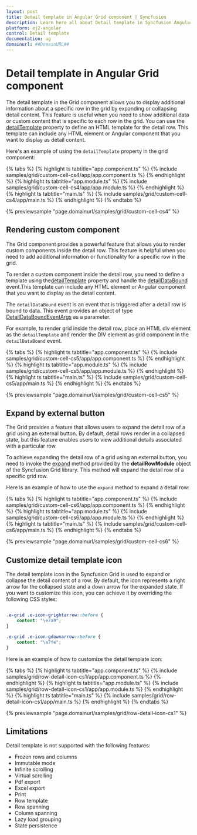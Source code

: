 ```yaml
---
layout: post
title: Detail template in Angular Grid component | Syncfusion
description: Learn here all about Detail template in Syncfusion Angular Grid component of Syncfusion Essential JS 2 and more.
platform: ej2-angular
control: Detail template 
documentation: ug
domainurl: ##DomainURL##
---
```


# Detail template in Angular Grid component

The detail template in the Grid component allows you to display additional information about a specific row in the grid by expanding or collapsing detail content. This feature is useful when you need to show additional data or custom content that is specific to each row in the grid. You can use the [detailTemplate](https://ej2.syncfusion.com/angular/documentation/api/grid/#detailtemplate) property to define an HTML template for the detail row. This template can include any HTML element or Angular component that you want to display as detail content.

Here's an example of using the `detailTemplate` property in the grid component:

{% tabs %}
{% highlight ts tabtitle="app.component.ts" %}
{% include samples/grid/custom-cell-cs4/app/app.component.ts %}
{% endhighlight %}
{% highlight ts tabtitle="app.module.ts" %}
{% include samples/grid/custom-cell-cs4/app/app.module.ts %}
{% endhighlight %}
{% highlight ts tabtitle="main.ts" %}
{% include samples/grid/custom-cell-cs4/app/main.ts %}
{% endhighlight %}
{% endtabs %}
  
{% previewsample "page.domainurl/samples/grid/custom-cell-cs4" %}

## Rendering custom component

The Grid component provides a powerful feature that allows you to render custom components inside the detail row. This feature is helpful when you need to add additional information or functionality for a specific row in the grid.

To render a custom component inside the detail row, you need to define a template using the[detailTemplate](https://ej2.syncfusion.com/angular/documentation/api/grid/#detailtemplate)  property and handle the [detailDataBound](https://ej2.syncfusion.com/angular/documentation/api/grid/#detaildatabound) event.This template can include any HTML element or Angular component that you want to display as the detail content.

The `detailDataBound` event is an event that is triggered after a detail row is bound to data. This event provides an object of type [DetailDataBoundEventArgs](https://helpej2.syncfusion.com/angular/documentation/api/grid/detaildataboundeventargs/) as a parameter.

For example, to render grid inside the detail row, place an HTML div element as the `detailTemplate` and render the DIV element as grid component in the `detailDataBound` event.

{% tabs %}
{% highlight ts tabtitle="app.component.ts" %}
{% include samples/grid/custom-cell-cs5/app/app.component.ts %}
{% endhighlight %}
{% highlight ts tabtitle="app.module.ts" %}
{% include samples/grid/custom-cell-cs5/app/app.module.ts %}
{% endhighlight %}
{% highlight ts tabtitle="main.ts" %}
{% include samples/grid/custom-cell-cs5/app/main.ts %}
{% endhighlight %}
{% endtabs %}
  
{% previewsample "page.domainurl/samples/grid/custom-cell-cs5" %}

## Expand by external button

The Grid provides a feature that allows users to expand the detail row of a grid using an external button. By default, detail rows render in a collapsed state, but this feature enables users to view additional details associated with a particular row. 

To achieve expanding the detail row of a grid using an external button, you need to invoke the [expand](https://ej2.syncfusion.com/angular/documentation/api/grid/detailRow/#expand) method provided by the **detailRowModule** object of the Syncfusion Grid library. This method will expand the detail row of a specific grid row.

Here is an example of how to use the `expand` method to expand a detail row:

{% tabs %}
{% highlight ts tabtitle="app.component.ts" %}
{% include samples/grid/custom-cell-cs6/app/app.component.ts %}
{% endhighlight %}
{% highlight ts tabtitle="app.module.ts" %}
{% include samples/grid/custom-cell-cs6/app/app.module.ts %}
{% endhighlight %}
{% highlight ts tabtitle="main.ts" %}
{% include samples/grid/custom-cell-cs6/app/main.ts %}
{% endhighlight %}
{% endtabs %}
  
{% previewsample "page.domainurl/samples/grid/custom-cell-cs6" %}

## Customize detail template icon

The detail template icon in the Syncfusion Grid is used to expand or collapse the detail content of a row. By default, the icon represents a right arrow for the collapsed state and a down arrow for the expanded state. If you want to customize this icon, you can achieve it by overriding the following CSS styles:

```css

.e-grid .e-icon-grightarrow::before {
    content: "\e7a9";
}

.e-grid .e-icon-gdownarrow::before {
    content: "\e7fe";
}

```

Here is an example of how to customize the detail template icon:

{% tabs %}
{% highlight ts tabtitle="app.component.ts" %}
{% include samples/grid/row-detail-icon-cs1/app/app.component.ts %}
{% endhighlight %}
{% highlight ts tabtitle="app.module.ts" %}
{% include samples/grid/row-detail-icon-cs1/app/app.module.ts %}
{% endhighlight %}
{% highlight ts tabtitle="main.ts" %}
{% include samples/grid/row-detail-icon-cs1/app/main.ts %}
{% endhighlight %}
{% endtabs %}
  
{% previewsample "page.domainurl/samples/grid/row-detail-icon-cs1" %}

## Limitations

Detail template is not supported with the following features:

* Frozen rows and columns
* Immutable mode
* Infinite scrolling
* Virtual scrolling
* Pdf export
* Excel export
* Print
* Row template
* Row spanning
* Column spanning
* Lazy load grouping
* State persistence

